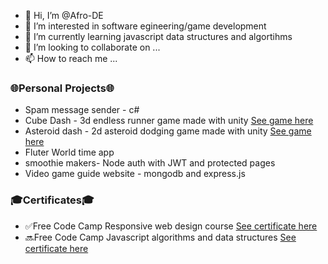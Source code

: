 - 👋 Hi, I’m @Afro-DE
- 👀 I’m interested in software egineering/game development
- 🌱 I’m currently learning  javascript data structures and algortihms
- 💞️ I’m looking to collaborate on ...
- 📫 How to reach me ...
<h3>🌐Personal Projects🌐</h3>
<ul> 
  <li>Spam message sender - c#</li>
  <li>Cube Dash - 3d endless runner game made with unity <a href="https://play.google.com/store/apps/details?id=com.AfroDEV.CubeDash">See game here</a></li>
  <li>Asteroid dash - 2d asteroid dodging game made with unity  <a href="https://play.google.com/store/apps/details?id=com.AfroDEV.AsteroidRush">See game here</a></li>
  <li>Fluter World time app</li>
  <li> smoothie makers- Node auth with JWT and protected pages</li>
  <li>Video game guide website - mongodb and express.js</li>
  </ul>
<h3>🎓Certificates🎓</h3>
<ul> 
  <li> ✅Free Code Camp Responsive web design course <a href="https://www.freecodecamp.org/certification/fcc8ce8df7b-3cd1-483a-81d0-b2e7d0188526/responsive-web-design">See certificate here</a> </li> 
  <li> 🔜Free Code Camp Javascript algorithms and data structures <a href="">See certificate here</a> </li> 
</ul>
<!---
Afro-DEV/Afro-DEV is a ✨ special ✨ repository because its `README.md` (this file) appears on your GitHub profile.
You can click the Preview link to take a look at your changes.
--->
